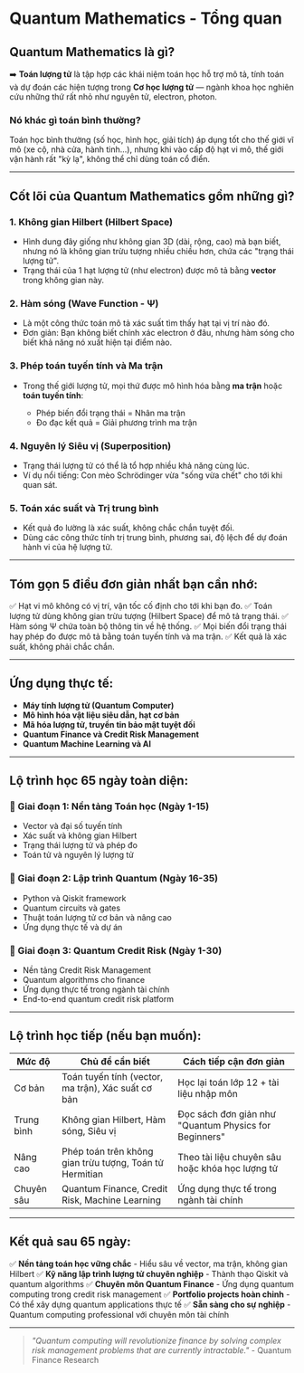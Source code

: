 # Quantum Mathematics - Tổng quan

## **Quantum Mathematics là gì?**

➡️ **Toán lượng tử** là tập hợp các khái niệm toán học hỗ trợ mô tả, tính toán và dự đoán các hiện tượng trong **Cơ học lượng tử** — ngành khoa học nghiên cứu những thứ rất nhỏ như nguyên tử, electron, photon.

### Nó khác gì toán bình thường?

Toán học bình thường (số học, hình học, giải tích) áp dụng tốt cho thế giới vĩ mô (xe cộ, nhà cửa, hành tinh...), nhưng khi vào cấp độ hạt vi mô, thế giới vận hành rất "kỳ lạ", không thể chỉ dùng toán cổ điển.

---

## **Cốt lõi của Quantum Mathematics gồm những gì?**

### **1. Không gian Hilbert (Hilbert Space)**

* Hình dung đây giống như không gian 3D (dài, rộng, cao) mà bạn biết, nhưng nó là không gian trừu tượng nhiều chiều hơn, chứa các "trạng thái lượng tử".
* Trạng thái của 1 hạt lượng tử (như electron) được mô tả bằng **vector** trong không gian này.

### **2. Hàm sóng (Wave Function - Ψ)**

* Là một công thức toán mô tả xác suất tìm thấy hạt tại vị trí nào đó.
* Đơn giản: Bạn không biết chính xác electron ở đâu, nhưng hàm sóng cho biết khả năng nó xuất hiện tại điểm nào.

### **3. Phép toán tuyến tính và Ma trận**

* Trong thế giới lượng tử, mọi thứ được mô hình hóa bằng **ma trận** hoặc **toán tuyến tính**:

  * Phép biến đổi trạng thái = Nhân ma trận
  * Đo đạc kết quả = Giải phương trình ma trận

### **4. Nguyên lý Siêu vị (Superposition)**

* Trạng thái lượng tử có thể là tổ hợp nhiều khả năng cùng lúc.
* Ví dụ nổi tiếng: Con mèo Schrödinger vừa "sống vừa chết" cho tới khi quan sát.

### **5. Toán xác suất và Trị trung bình**

* Kết quả đo lường là xác suất, không chắc chắn tuyệt đối.
* Dùng các công thức tính trị trung bình, phương sai, độ lệch để dự đoán hành vi của hệ lượng tử.

---

## **Tóm gọn 5 điều đơn giản nhất bạn cần nhớ:**

✅ Hạt vi mô không có vị trí, vận tốc cố định cho tới khi bạn đo.
✅ Toán lượng tử dùng không gian trừu tượng (Hilbert Space) để mô tả trạng thái.
✅ Hàm sóng Ψ chứa toàn bộ thông tin về hệ thống.
✅ Mọi biến đổi trạng thái hay phép đo được mô tả bằng toán tuyến tính và ma trận.
✅ Kết quả là xác suất, không phải chắc chắn.

---

## **Ứng dụng thực tế:**

* **Máy tính lượng tử (Quantum Computer)**
* **Mô hình hóa vật liệu siêu dẫn, hạt cơ bản**
* **Mã hóa lượng tử, truyền tin bảo mật tuyệt đối**
* **Quantum Finance và Credit Risk Management**
* **Quantum Machine Learning và AI**

---

## **Lộ trình học 65 ngày toàn diện:**

### **🎯 Giai đoạn 1: Nền tảng Toán học (Ngày 1-15)**
- Vector và đại số tuyến tính
- Xác suất và không gian Hilbert
- Trạng thái lượng tử và phép đo
- Toán tử và nguyên lý lượng tử

### **🚀 Giai đoạn 2: Lập trình Quantum (Ngày 16-35)**
- Python và Qiskit framework
- Quantum circuits và gates
- Thuật toán lượng tử cơ bản và nâng cao
- Ứng dụng thực tế và dự án

### **💼 Giai đoạn 3: Quantum Credit Risk (Ngày 1-30)**
- Nền tảng Credit Risk Management
- Quantum algorithms cho finance
- Ứng dụng thực tế trong ngành tài chính
- End-to-end quantum credit risk platform

---

## **Lộ trình học tiếp (nếu bạn muốn):**

| Mức độ     | Chủ đề cần biết                                         | Cách tiếp cận đơn giản                                |
| ---------- | ------------------------------------------------------- | ----------------------------------------------------- |
| Cơ bản     | Toán tuyến tính (vector, ma trận), Xác suất cơ bản      | Học lại toán lớp 12 + tài liệu nhập môn               |
| Trung bình | Không gian Hilbert, Hàm sóng, Siêu vị                   | Đọc sách đơn giản như "Quantum Physics for Beginners" |
| Nâng cao   | Phép toán trên không gian trừu tượng, Toán tử Hermitian | Theo tài liệu chuyên sâu hoặc khóa học lượng tử       |
| Chuyên sâu | Quantum Finance, Credit Risk, Machine Learning          | Ứng dụng thực tế trong ngành tài chính                |

---

## **Kết quả sau 65 ngày:**

✅ **Nền tảng toán học vững chắc** - Hiểu sâu về vector, ma trận, không gian Hilbert
✅ **Kỹ năng lập trình lượng tử chuyên nghiệp** - Thành thạo Qiskit và quantum algorithms
✅ **Chuyên môn Quantum Finance** - Ứng dụng quantum computing trong credit risk management
✅ **Portfolio projects hoàn chỉnh** - Có thể xây dựng quantum applications thực tế
✅ **Sẵn sàng cho sự nghiệp** - Quantum computing professional với chuyên môn tài chính

---

> *"Quantum computing will revolutionize finance by solving complex risk management problems that are currently intractable."* - Quantum Finance Research


